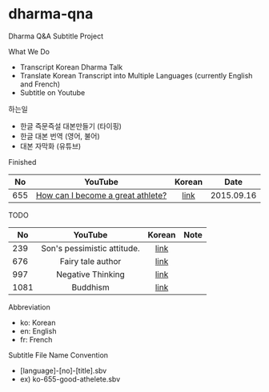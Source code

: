# dharma-qna
Dharma Q&amp;A Subtitle Project

What We Do
* Transcript Korean Dharma Talk
* Translate Korean Transcript into Multiple Languages (currently English and French)
* Subtitle on Youtube

하는일
* 한글 즉문즉설 대본만들기 (타이핑)
* 한글 대본 번역 (영어, 불어)
* 대본 자막화 (유튜브)


Finished

| No   | YouTube | Korean | Date |
| ---- |:-------:|:------:|:----:|
| 655 | [How can I become a great athlete?](https://www.youtube.com/watch?v=4GjfwfJxv9Q) | [link](https://www.youtube.com/watch?v=iVSjK141nao) | 2015.09.16 |

TODO

| No   | YouTube | Korean | Note |
| ---- |:-------:|:------:|:----:|
| 239 | Son's pessimistic attitude. | [link](https://www.youtube.com/watch?v=CskTJVmwVy4) |  |
| 676 | Fairy tale author | [link](https://www.youtube.com/watch?v=EdbtYBtNHRA) |  |
| 997 | Negative Thinking | [link](https://www.youtube.com/watch?v=jdKgA928x08) |  |
| 1081 | Buddhism | [link](https://www.youtube.com/watch?v=afD0MeWHHZs) |  |

Abbreviation
* ko: Korean
* en: English
* fr: French

Subtitle File Name Convention
* [language]-[no]-[title].sbv
* ex) ko-655-good-athelete.sbv
